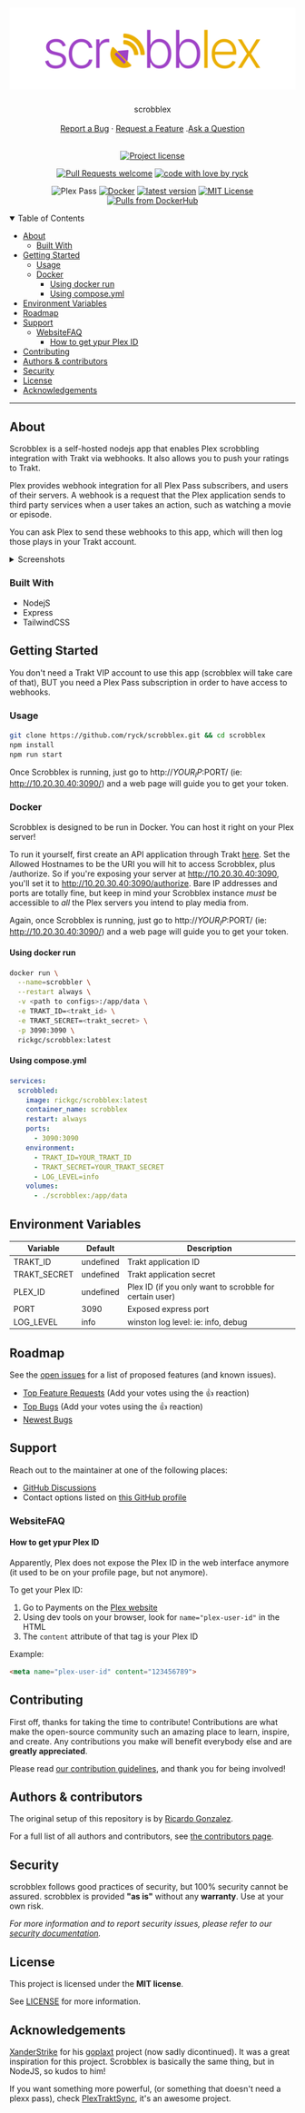 <h1 align="center">
  <a href="https://github.com/ryck/scrobblex">
    <!-- Please provide path to your logo here -->
    <img src="docs/images/scrobblex.png" alt="scrobblex">
  </a>
</h1>

<div align="center">
  scrobblex
  <br />
  <br />
  <a href="https://github.com/ryck/scrobblex/issues/new?assignees=&labels=bug&template=01_BUG_REPORT.md&title=bug%3A+">Report a Bug</a>
  ·
  <a href="https://github.com/ryck/scrobblex/issues/new?assignees=&labels=enhancement&template=02_FEATURE_REQUEST.md&title=feat%3A+">Request a Feature</a>
  .<a href="https://github.com/ryck/scrobblex/discussions">Ask a Question</a>
</div>

<div align="center">
<br />

[![Project license](https://img.shields.io/github/license/ryck/scrobblex.svg?style=flat-square)](LICENSE)

[![Pull Requests welcome](https://img.shields.io/badge/PRs-welcome-ff69b4.svg?style=flat-square)](https://github.com/ryck/scrobblex/issues?q=is%3Aissue+is%3Aopen+label%3A%22help+wanted%22)
[![code with love by ryck](https://img.shields.io/badge/%3C%2F%3E%20with%20%E2%99%A5%20by-ryck-ff1414.svg?style=flat-square)](https://github.com/ryck)


![Plex Pass](https://img.shields.io/badge/plex-pass-orange?style=flat-square&logo=plex&label=%20&labelColor=gray)
[![Docker](https://github.com/ryck/scrobblex/actions/workflows/docker-publish.yml/badge.svg?branch=main)](https://github.com/ryck/scrobblex/actions/workflows/docker-publish.yml)
[![latest version](https://img.shields.io/github/tag/ryck/scrobblex.svg)](https://github.com/ryck/scrobblex/releases)
[![MIT License](https://img.shields.io/github/license/ryck/scrobblex.svg)](https://www.apache.org/licenses/LICENSE-2.0)
[![Pulls from DockerHub](https://img.shields.io/docker/pulls/rickgc/scrobblex.svg)](https://hub.docker.com/r/rickgc/scrobblex)
</div>

<details open="open">
<summary>Table of Contents</summary>

- [About](#about)
  - [Built With](#built-with)
- [Getting Started](#getting-started)
  - [Usage](#usage)
  - [Docker](#docker)
    - [Using docker run](#using-docker-run)
    - [Using compose.yml](#using-composeyml)
- [Environment Variables](#environment-variables)
- [Roadmap](#roadmap)
- [Support](#support)
  - [WebsiteFAQ](#websitefaq)
    - [How to get ypur Plex ID](#how-to-get-ypur-plex-id)
- [Contributing](#contributing)
- [Authors \& contributors](#authors--contributors)
- [Security](#security)
- [License](#license)
- [Acknowledgements](#acknowledgements)

</details>

---

## About


Scrobblex is a self-hosted nodejs app that enables Plex scrobbling integration with Trakt via webhooks. It also allows you to push your ratings to Trakt.

Plex provides webhook integration for all Plex Pass subscribers, and users of their servers. A webhook is a request that the Plex application sends to third party services when a user takes an action, such as watching a movie or episode.

You can ask Plex to send these webhooks to this app, which will then log those plays in your Trakt account.

<details>
<summary>Screenshots</summary>
<br>

This is basically a command line app, so there are no screenshots really, BUT I wanted to have at least some pretty logs:

![Screenshot](https://github.com/ryck/scrobblex/blob/master/docs/screenshot.png?raw=true)

</details>

### Built With

- NodejS
- Express
- TailwindCSS

## Getting Started

You don't need a Trakt VIP account to use this app (scrobblex will take care of that), BUT you need a Plex Pass subscription in order to have access to webhooks.

### Usage

```bash
git clone https://github.com/ryck/scrobblex.git && cd scrobblex
npm install
npm run start
```

Once Scrobblex is running, just go to http://$YOUR_IP:$PORT/ (ie: http://10.20.30.40:3090/) and a web page will guide you to get your token.

### Docker

Scrobblex is designed to be run in Docker. You can host it right on your Plex server!

To run it yourself, first create an API application through Trakt [here](https://trakt.tv/oauth/applications). Set the Allowed Hostnames to be the URI you will hit to access Scrobblex, plus /authorize. So if you're exposing your server at http://10.20.30.40:3090, you'll set it to http://10.20.30.40:3090/authorize. Bare IP addresses and ports are totally fine, but keep in mind your Scrobblex instance _must_ be accessible to _all_ the Plex servers you intend to play media from.

Again, once Scrobblex is running, just go to http://$YOUR_IP:$PORT/ (ie: http://10.20.30.40:3090/) and a web page will guide you to get your token.

#### Using docker run

```bash
docker run \
  --name=scrobbler \
  --restart always \
  -v <path to configs>:/app/data \
  -e TRAKT_ID=<trakt_id> \
  -e TRAKT_SECRET=<trakt_secret> \
  -p 3090:3090 \
  rickgc/scrobblex:latest
```

#### Using compose.yml

```yaml
services:
  scrobbled:
    image: rickgc/scrobblex:latest
    container_name: scrobblex
    restart: always
    ports:
      - 3090:3090
    environment:
      - TRAKT_ID=YOUR_TRAKT_ID
      - TRAKT_SECRET=YOUR_TRAKT_SECRET
      - LOG_LEVEL=info
    volumes:
      - ./scrobblex:/app/data
```


## Environment Variables

| Variable     | Default   | Description                                             |
| ------------ | --------- | ------------------------------------------------------- |
| TRAKT_ID     | undefined | Trakt application ID                                    |
| TRAKT_SECRET | undefined | Trakt application secret                                |
| PLEX_ID      | undefined | Plex ID (if you only want to scrobble for certain user) |
| PORT         | 3090      | Exposed express port                                    |
| LOG_LEVEL    | info      | winston log level: ie: info, debug                      |



## Roadmap

See the [open issues](https://github.com/ryck/scrobblex/issues) for a list of proposed features (and known issues).

- [Top Feature Requests](https://github.com/ryck/scrobblex/issues?q=label%3Aenhancement+is%3Aopen+sort%3Areactions-%2B1-desc) (Add your votes using the 👍 reaction)
- [Top Bugs](https://github.com/ryck/scrobblex/issues?q=is%3Aissue+is%3Aopen+label%3Abug+sort%3Areactions-%2B1-desc) (Add your votes using the 👍 reaction)
- [Newest Bugs](https://github.com/ryck/scrobblex/issues?q=is%3Aopen+is%3Aissue+label%3Abug)

## Support

Reach out to the maintainer at one of the following places:

- [GitHub Discussions](https://github.com/ryck/scrobblex/discussions)
- Contact options listed on [this GitHub profile](https://github.com/ryck)

### WebsiteFAQ
#### How to get ypur Plex ID

Apparently, Plex does not expose the Plex ID in the web interface anymore (it used to be on your profile page, but not anymore).

To get your Plex ID:
1. Go to Payments on the [Plex website](https://clients.plex.tv/users/payments)
2. Using dev tools on your browser, look for `name="plex-user-id"` in the HTML
3. The `content` attribute of that tag is your Plex ID

Example:

```html
<meta name="plex-user-id" content="123456789">
```


## Contributing

First off, thanks for taking the time to contribute! Contributions are what make the open-source community such an amazing place to learn, inspire, and create. Any contributions you make will benefit everybody else and are **greatly appreciated**.


Please read [our contribution guidelines](docs/CONTRIBUTING.md), and thank you for being involved!

## Authors & contributors

The original setup of this repository is by [Ricardo Gonzalez](https://github.com/ryck).

For a full list of all authors and contributors, see [the contributors page](https://github.com/ryck/scrobblex/contributors).

## Security

scrobblex follows good practices of security, but 100% security cannot be assured.
scrobblex is provided **"as is"** without any **warranty**. Use at your own risk.

_For more information and to report security issues, please refer to our [security documentation](docs/SECURITY.md)._

## License

This project is licensed under the **MIT license**.

See [LICENSE](LICENSE) for more information.

## Acknowledgements

[XanderStrike](https://github.com/XanderStrike) for his [goplaxt](https://github.com/XanderStrike/goplaxt) project (now sadly dicontinued). It was a great inspiration for this project. Scrobblex is basically the same thing, but in NodeJS, so kudos to him!

If you want something more powerful, (or something that doesn't need a plexx pass), check [PlexTraktSync](https://github.com/Taxel/PlexTraktSync), it's an awesome project.